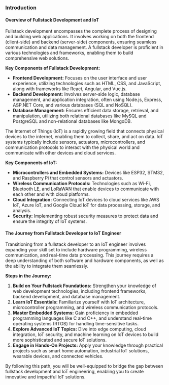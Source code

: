 ### Introduction

#### Overview of Fullstack Development and IoT

Fullstack development encompasses the complete process of designing and building web applications. It involves working on both the frontend (client-side) and backend (server-side) components, ensuring seamless communication and data management. A fullstack developer is proficient in various technologies and frameworks, enabling them to build comprehensive web solutions.

**Key Components of Fullstack Development:**
- **Frontend Development:** Focuses on the user interface and user experience, utilizing technologies such as HTML, CSS, and JavaScript, along with frameworks like React, Angular, and Vue.js.
- **Backend Development:** Involves server-side logic, database management, and application integration, often using Node.js, Express, ASP.NET Core, and various databases (SQL and NoSQL).
- **Database Management:** Ensures efficient data storage, retrieval, and manipulation, utilizing both relational databases like MySQL and PostgreSQL and non-relational databases like MongoDB.

The Internet of Things (IoT) is a rapidly growing field that connects physical devices to the internet, enabling them to collect, share, and act on data. IoT systems typically include sensors, actuators, microcontrollers, and communication protocols to interact with the physical world and communicate with other devices and cloud services.

**Key Components of IoT:**
- **Microcontrollers and Embedded Systems:** Devices like ESP32, STM32, and Raspberry Pi that control sensors and actuators.
- **Wireless Communication Protocols:** Technologies such as Wi-Fi, Bluetooth LE, and LoRaWAN that enable devices to communicate with each other and with cloud platforms.
- **Cloud Integration:** Connecting IoT devices to cloud services like AWS IoT, Azure IoT, and Google Cloud IoT for data processing, storage, and analysis.
- **Security:** Implementing robust security measures to protect data and ensure the integrity of IoT systems.

#### The Journey from Fullstack Developer to IoT Engineer

Transitioning from a fullstack developer to an IoT engineer involves expanding your skill set to include hardware programming, wireless communication, and real-time data processing. This journey requires a deep understanding of both software and hardware components, as well as the ability to integrate them seamlessly.

**Steps in the Journey:**
1. **Build on Your Fullstack Foundations:** Strengthen your knowledge of web development technologies, including frontend frameworks, backend development, and database management.
2. **Learn IoT Essentials:** Familiarize yourself with IoT architecture, microcontroller programming, and wireless communication protocols.
3. **Master Embedded Systems:** Gain proficiency in embedded programming languages like C and C++, and understand real-time operating systems (RTOS) for handling time-sensitive tasks.
4. **Explore Advanced IoT Topics:** Dive into edge computing, cloud integration, IoT security, and machine learning on IoT devices to build more sophisticated and secure IoT solutions.
5. **Engage in Hands-On Projects:** Apply your knowledge through practical projects such as smart home automation, industrial IoT solutions, wearable devices, and connected vehicles.

By following this path, you will be well-equipped to bridge the gap between fullstack development and IoT engineering, enabling you to create innovative and impactful IoT solutions.
